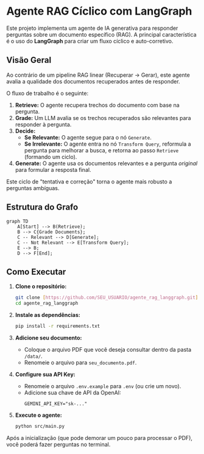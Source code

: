 # Agente RAG Cíclico com LangGraph

Este projeto implementa um agente de IA generativa para responder perguntas sobre um documento específico (RAG). A principal característica é o uso do **LangGraph** para criar um fluxo cíclico e auto-corretivo.

## Visão Geral

Ao contrário de um pipeline RAG linear (Recuperar -> Gerar), este agente avalia a qualidade dos documentos recuperados antes de responder.

O fluxo de trabalho é o seguinte:
1.  **Retrieve:** O agente recupera trechos do documento com base na pergunta.
2.  **Grade:** Um LLM avalia se os trechos recuperados são relevantes para responder à pergunta.
3.  **Decide:**
    * **Se Relevante:** O agente segue para o nó `Generate`.
    * **Se Irrelevante:** O agente entra no nó `Transform Query`, reformula a pergunta para melhorar a busca, e retorna ao passo `Retrieve` (formando um ciclo).
4.  **Generate:** O agente usa os documentos relevantes e a pergunta *original* para formular a resposta final.

Este ciclo de "tentativa e correção" torna o agente mais robusto a perguntas ambíguas.

## Estrutura do Grafo

```mermaid
graph TD
    A[Start] --> B(Retrieve);
    B --> C{Grade Documents};
    C -- Relevant --> D[Generate];
    C -- Not Relevant --> E[Transform Query];
    E --> B;
    D --> F[End];
```

## Como Executar

1.  **Clone o repositório:**
    ```bash
    git clone [https://github.com/SEU_USUARIO/agente_rag_langgraph.git](https://github.com/SEU_USUARIO/agente_rag_langgraph.git)
    cd agente_rag_langgraph
    ```

2.  **Instale as dependências:**
    ```bash
    pip install -r requirements.txt
    ```

3.  **Adicione seu documento:**
    * Coloque o arquivo PDF que você deseja consultar dentro da pasta `/data/`.
    * Renomeie o arquivo para `seu_documento.pdf`.

4.  **Configure sua API Key:**
    * Renomeie o arquivo `.env.example` para `.env` (ou crie um novo).
    * Adicione sua chave de API da OpenAI:
        ```
        GEMINI_API_KEY="sk-..."
        ```

5.  **Execute o agente:**
    ```bash
    python src/main.py
    ```

Após a inicialização (que pode demorar um pouco para processar o PDF), você poderá fazer perguntas no terminal.